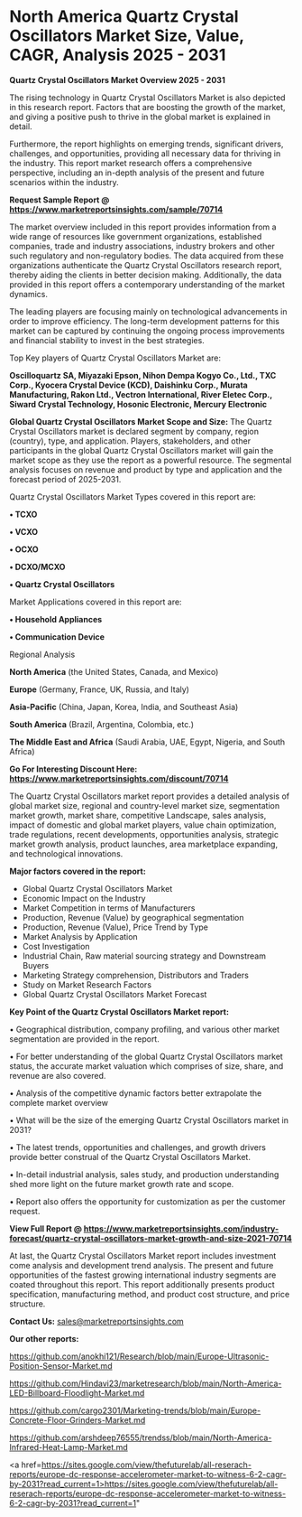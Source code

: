 # North America Quartz Crystal Oscillators Market Size, Value, CAGR, Analysis 2025 - 2031

<Strong> Quartz Crystal Oscillators Market Overview 2025 - 2031</strong>

The rising technology in Quartz Crystal Oscillators Market is also depicted in this research report. Factors that are boosting the growth of the market, and giving a positive push to thrive in the global market is explained in detail.

Furthermore, the report highlights on emerging trends, significant drivers, challenges, and opportunities, providing all necessary data for thriving in the industry. This report market research offers a comprehensive perspective, including an in-depth analysis of the present and future scenarios within the industry.

<strong>Request Sample Report @ <a href=https://www.marketreportsinsights.com/sample/70714>https://www.marketreportsinsights.com/sample/70714</a></strong>

The market overview included in this report provides information from a wide range of resources like government organizations, established companies, trade and industry associations, industry brokers and other such regulatory and non-regulatory bodies. The data acquired from these organizations authenticate the Quartz Crystal Oscillators research report, thereby aiding the clients in better decision making. Additionally, the data provided in this report offers a contemporary understanding of the market dynamics.

The leading players are focusing mainly on technological advancements in order to improve efficiency. The long-term development patterns for this market can be captured by continuing the ongoing process improvements and financial stability to invest in the best strategies.

Top Key players of Quartz Crystal Oscillators Market are:

<strong>Oscilloquartz SA, Miyazaki Epson, Nihon Dempa Kogyo Co., Ltd., TXC Corp., Kyocera Crystal Device (KCD), Daishinku Corp., Murata Manufacturing, Rakon Ltd., Vectron International, River Eletec Corp., Siward Crystal Technology, Hosonic Electronic, Mercury Electronic</strong>

<strong><b>Global Quartz Crystal Oscillators Market Scope and Size:</b></strong>
The Quartz Crystal Oscillators market is declared segment by company, region (country), type, and application. Players, stakeholders, and other participants in the global Quartz Crystal Oscillators market will gain the market scope as they use the report as a powerful resource. The segmental analysis focuses on revenue and product by type and application and the forecast period of 2025-2031.

Quartz Crystal Oscillators Market Types covered in this report are:

<strong>• TCXO

• VCXO

• OCXO

• DCXO/MCXO

• Quartz Crystal Oscillators</strong>

Market Applications covered in this report are:

<strong>• Household Appliances

• Communication Device</strong> 

Regional Analysis

<strong>North America</strong> (the United States, Canada, and Mexico)

<strong>Europe</strong> (Germany, France, UK, Russia, and Italy)

<strong>Asia-Pacific</strong> (China, Japan, Korea, India, and Southeast Asia)

<strong>South America</strong> (Brazil, Argentina, Colombia, etc.)

<strong>The Middle East and Africa</strong> (Saudi Arabia, UAE, Egypt, Nigeria, and South Africa)

<strong>Go For Interesting Discount Here: <a href=https://www.marketreportsinsights.com/discount/70714>https://www.marketreportsinsights.com/discount/70714</a></strong>

The Quartz Crystal Oscillators market report provides a detailed analysis of global market size, regional and country-level market size, segmentation market growth, market share, competitive Landscape, sales analysis, impact of domestic and global market players, value chain optimization, trade regulations, recent developments, opportunities analysis, strategic market growth analysis, product launches, area marketplace expanding, and technological innovations.

<strong><b>Major factors covered in the report:</b></strong>
<ul>
  <li>Global Quartz Crystal Oscillators Market </li>
  <li>Economic Impact on the Industry</li>
  <li>Market Competition in terms of Manufacturers</li>
  <li>Production, Revenue (Value) by geographical segmentation</li>
  <li>Production, Revenue (Value), Price Trend by Type</li>
  <li>Market Analysis by Application</li>
  <li>Cost Investigation</li>
  <li>Industrial Chain, Raw material sourcing strategy and Downstream Buyers</li>
  <li>Marketing Strategy comprehension, Distributors and Traders</li>
  <li>Study on Market Research Factors</li>
  <li>Global Quartz Crystal Oscillators Market Forecast</li>
</ul>

<strong><b>Key Point of the Quartz Crystal Oscillators Market report:</b></strong>

• Geographical distribution, company profiling, and various other market segmentation are provided in the report.

• For better understanding of the global Quartz Crystal Oscillators market status, the accurate market valuation which comprises of size, share, and revenue are also covered.

• Analysis of the competitive dynamic factors better extrapolate the complete market overview

• What will be the size of the emerging Quartz Crystal Oscillators market in 2031?

• The latest trends, opportunities and challenges, and growth drivers provide better construal of the Quartz Crystal Oscillators Market.

• In-detail industrial analysis, sales study, and production understanding shed more light on the future market growth rate and scope.

• Report also offers the opportunity for customization as per the customer request.

<strong><b>View Full Report @ <a href=https://www.marketreportsinsights.com/industry-forecast/quartz-crystal-oscillators-market-growth-and-size-2021-70714>https://www.marketreportsinsights.com/industry-forecast/quartz-crystal-oscillators-market-growth-and-size-2021-70714</a></b></strong>


At last, the Quartz Crystal Oscillators Market report includes investment come analysis and development trend analysis. The present and future opportunities of the fastest growing international industry segments are coated throughout this report. This report additionally presents product specification, manufacturing method, and product cost structure, and price structure.

<strong>Contact Us:</strong>
sales@marketreportsinsights.com

<strong>Our other reports:</strong>

<a href=https://github.com/anokhi121/Research/blob/main/Europe-Ultrasonic-Position-Sensor-Market.md>https://github.com/anokhi121/Research/blob/main/Europe-Ultrasonic-Position-Sensor-Market.md</a>

<a href=https://github.com/Hindavi23/marketresearch/blob/main/North-America-LED-Billboard-Floodlight-Market.md>https://github.com/Hindavi23/marketresearch/blob/main/North-America-LED-Billboard-Floodlight-Market.md</a>

<a href=https://github.com/cargo2301/Marketing-trends/blob/main/Europe-Concrete-Floor-Grinders-Market.md>https://github.com/cargo2301/Marketing-trends/blob/main/Europe-Concrete-Floor-Grinders-Market.md</a>

<a href=https://github.com/arshdeep76555/trendss/blob/main/North-America-Infrared-Heat-Lamp-Market.md>https://github.com/arshdeep76555/trendss/blob/main/North-America-Infrared-Heat-Lamp-Market.md</a>

<a href=https://sites.google.com/view/thefuturelab/all-reserach-reports/europe-dc-response-accelerometer-market-to-witness-6-2-cagr-by-2031?read_current=1>https://sites.google.com/view/thefuturelab/all-reserach-reports/europe-dc-response-accelerometer-market-to-witness-6-2-cagr-by-2031?read_current=1</a>"
